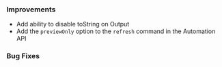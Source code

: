 ### Improvements

- Add ability to disable toString on Output<T>
- Add the `previewOnly` option to the `refresh` command in the Automation API

### Bug Fixes
